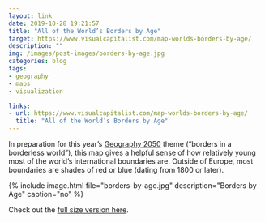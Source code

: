 ```yaml
---
layout: link
date: 2019-10-28 19:21:57
title: "All of the World’s Borders by Age"
target: https://www.visualcapitalist.com/map-worlds-borders-by-age/
description: ""
img: /images/post-images/borders-by-age.jpg
categories: blog
tags:
- geography
- maps
- visualization

links:
- url: https://www.visualcapitalist.com/map-worlds-borders-by-age/
  title: "All of the World’s Borders by Age"
---
```



In preparation for this year’s [Geography 2050](http://2019.geography2050.org/ "Geography 2050") theme (“borders in a borderless world”), this map gives a helpful sense of how relatively young most of the world’s international boundaries are. Outside of Europe, most boundaries are shades of red or blue (dating from 1800 or later).

{% include image.html file="borders-by-age.jpg" description="Borders by Age" caption="no" %}

Check out the [full size version here](https://www.visualcapitalist.com/wp-content/uploads/2018/01/age-of-borders.html "Age of Borders").
